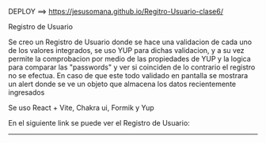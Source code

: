 DEPLOY ==> https://jesusomana.github.io/Regitro-Usuario-clase6/


Registro de Usuario

Se creo un Registro de Usuario donde se hace una validacion de cada uno de los valores integrados, se uso YUP para dichas validacion, y a su vez permite la comprobacion por medio de las propiedades de YUP y la logica para comparar las "passwords" y ver si coinciden de lo contrario el registro no se efectua. En caso
de que este todo validado en pantalla se mostrara un alert donde se ve un objeto que almacena los datos recientemente ingresados

Se uso React + Vite, Chakra ui, Formik y Yup

En el siguiente link se puede ver el Registro de Usuario:

---
